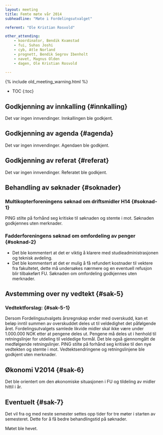 ```yaml
---
layout: meeting
title: Femte møte vår 2014
subheadline: "Møte i Fordelingsutvalget"

referent: "Ole Kristian Rosvold"

other_attending:
    - koordinator, Bendik Kvamstad
    - fui, Suhas Joshi
    - cyb, Atle Norland
    - prognett, Bendik Segrov Ibenholt
    - navet, Magnus Olden
    - dagen, Ole Kristian Rosvold
    
---
```


{% include old_meeting_warning.html %}

* TOC
{:toc}

## Godkjenning av innkalling {#innkalling}
Det var ingen innvendinger. Innkallingen ble godkjent.

## Godkjenning av agenda {#agenda}
Det var ingen innvendinger. Agendaen ble godkjent.

## Godkjenning av referat {#referat}
Det var ingen innvendinger. Referatet ble godkjent.

## Behandling av søknader {#soknader}

### Multikopterforeningens søknad om driftsmidler H14 {#soknad-1}
PING stilte på forhånd seg kritiske til søknaden og stemte i mot.
Søknaden godkjennes uten merknader.

### Fadderforeningens søknad om omfordeling av penger {#soknad-2}
* Det ble kommentert at det er viktig å klarere med studieadministrasjonen og teknisk avdeling.
* Det ble kommentert at det er mulig å få refundert kostnader til vektere fra fakultetet, dette må undersøkes nærmere og en eventuell refusjon blir tilbakeført FU.
Søknaden om omfordeling godkjennes uten merknader.

## Avstemming over ny vedtekt {#sak-5}
### Vedtektforslag: {#sak-5-1}
Dersom Fordelingsutvalgets årsregnskap ender med overskudd, kan et beløp inntil summen av overskuddet deles ut til veldedighet det påfølgende året. Fordelingsutvalgets samlede likvide midler skal ikke være under 1.000.000 NOK etter at pengene deles ut. Pengene må deles ut i henhold til retningslinjer for utdeling til veldedige formål.
Det ble også gjennomgått de medfølgende retningslinjer.
PING stilte på forhånd seg kritiske til den nye vedtekten og stemte i mot.
Vedtektsendringene og retningslinjene ble godkjent uten merknader.

## Økonomi V2014 {#sak-6}

Det ble orientert om den økonomiske situasjonen i FU og tildeling av midler hittil i år.

## Eventuelt {#sak-7}
Det vil fra og med neste semester settes opp tider for tre møter i starten av semesteret. Dette for å få
bedre behandlingstid på søknader.

Møtet ble hevet.
